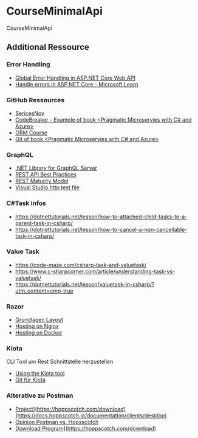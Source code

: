 # CourseMinimalApi
CourseMinimalApi


## Additional Ressource
### Error Handling
- [Global Error Handling in ASP.NET Core Web API](https://code-maze.com/global-error-handling-aspnetcore/)
- [Handle errors in ASP.NET Core - Microsoft Learn](https://learn.microsoft.com/en-us/aspnet/core/fundamentals/error-handling?view=aspnetcore-8.0)
### GitHub Ressources
- [SericesNov](https://github.com/CNILearn/servicesnov2024)
- [CodeBreaker - Example of book <Pragmatic Microservies with C# and Azure>](https://github.com/CodebreakerApp)
- [ORM Course](https://github.com/MartinXiBerg/OrmCourse)
- [Git of book <Pragmatic Microservies with C# and Azure> ](https://github.com/PacktPublishing/Pragmatic-Microservices-with-CSharp-and-Azure)
### GraphQL
- [.NET Library for GraphQL Server](https://entwickler.de/dotnet/graphql-backend-dotnet-hot-chocolate)
- [REST API Best Practices](https://restfulapi.net/rest-api-best-practices/)
- [REST Maturity Model](https://www.geeksforgeeks.org/richardson-maturity-model-restful-api/)
- [Visual Studio http test file](https://learn.microsoft.com/en-us/aspnet/core/test/http-files?view=aspnetcore-8.0)
### C#Task infos
- https://dotnettutorials.net/lesson/how-to-attached-child-tasks-to-a-parent-task-in-csharp/
- https://dotnettutorials.net/lesson/how-to-cancel-a-non-cancellable-task-in-csharp/
### Value Task
- https://code-maze.com/csharp-task-and-valuetask/
- https://www.c-sharpcorner.com/article/understanding-task-vs-valuetask/
- https://dotnettutorials.net/lesson/valuetask-in-csharp/?utm_content=cmp-true
### Razor
- [Grundlagen Layout](https://learn.microsoft.com/en-us/aspnet/core/mvc/views/layout?view=aspnetcore-8.0)
- [Hosting on Nginx](https://learn.microsoft.com/en-us/aspnet/core/host-and-deploy/linux-nginx?view=aspnetcore-8.0&tabs=linux-ubuntu)
- [Hosting on Docker](https://learn.microsoft.com/en-us/aspnet/core/host-and-deploy/docker/?view=aspnetcore-9.0)

### Kiota
CLI Tool um Rest Schnittstelle herzustellen
- [Using the Kiota tool](https://learn.microsoft.com/en-us/openapi/kiota/using)
- [Git für Kiota](https://github.com/microsoft/kiota)

### Alterative zu Postman
- [Project]([https://hoppscotch.com/download)](https://hoppscotch.com/download](https://docs.hoppscotch.io/documentation/clients/desktop)
- [Opinion Postman vs. Hopsscotch](https://apidog.com/blog/postman-vs-hoppscotch/)
- [Download Program](https://hoppscotch.com/download)](https://hoppscotch.com/download)
